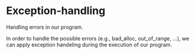 # Exception-handling
Handling errors in our program.

In order to handle the possible errors (e.g., bad_alloc, out_of_range, ...), we can apply exception handeling during the execution of our program.
